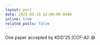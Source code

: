 ```yaml
---
layout: post
date: 2025-05-15 12:00:00-0400
inline: true
related_posts: false
---
```


One paper accepted by KDD'25 (CCF-A)! :smile: